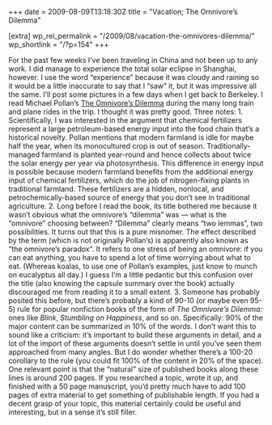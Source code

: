 +++
date = 2009-08-09T13:18:30Z
title = "Vacation; The Omnivore’s Dilemma"

[extra]
wp_rel_permalink = "/2009/08/vacation-the-omnivores-dilemma/"
wp_shortlink = "/?p=154"
+++

For the past few weeks I’ve been traveling in China and not been up to any
work. I did manage to experience the total solar eclipse in Shanghai, however.
I use the word “experience” because it was cloudy and raining so it would be a
little inaccurate to say that I “saw” it, but it was impressive all the same.
I’ll post some pictures in a few days when I get back to Berkeley.  I read
Michael Pollan’s [The Omnivore’s
Dilemma](http://michaelpollan.com/omnivore.php) during the many long train and
plane rides in the trip. I thought it was pretty good. Three notes:  1.
Scientifically, I was interested in the argument that chemical fertilizers
represent a large petroleum-based energy input into the food chain that’s a
historical novelty. Pollan mentions that modern farmland is idle for maybe
half the year, when its monocultured crop is out of season. Traditionally-
managed farmland is planted year-round and hence collects about twice the
solar energy per year via photosynthesis. This difference in energy input is
possible because modern farmland benefits from the additional energy input of
chemical fertilizers, which do the job of nitrogen-fixing plants in
traditional farmland. These fertilizers are a hidden, nonlocal, and
petrochemically-based source of energy that you don’t see in traditional
agriculture. 2.  Long before I read the book, its title bothered me because it
wasn’t obvious what the omnivore’s “dilemma” was — what is the “omnivore”
choosing between? “Dilemma” clearly means “two lemmas”, two possibilities. It
turns out that this is a pure misnomer. The effect described by the term
(which is not originally Pollan’s) is apparently also known as  “the
omnivore’s paradox”. It refers to one stress of being an omnivore: if you can
eat anything, you have to spend a lot of time worrying about what to eat.
(Whereas koalas, to use one of Pollan’s examples, just know to munch on
eucalyptus all day.) I guess I’m a little pedantic but this confusion over the
title (also knowing the capsule summary over the book) actually discouraged me
from reading it to a small extent. 3.  Someone has probably posited this
before, but there’s probably a kind of 90-10 (or maybe even 95-5) rule for
popular nonfiction books of the form of _The Omnivore’s Dilemma_: ones like
_Blink_, _Stumbling on Happiness_, and so on. Specifically: 90% of the major
content can be summarized in 10% of the words. I don’t want this to sound like
a criticism: it’s important to build these arguments in detail, and a lot of
the import of these arguments doesn’t settle in until you’ve seen them
approached from many angles. But I do wonder whether there’s a 100-20
corollary to the rule (you could fit 100% of the content in 20% of the space).
One relevant point is that the “natural” size of published books along these
lines is around 200 pages. If you researched a topic, wrote it up, and
finished with a 50 page manuscript, you’d pretty much have to add 100 pages of
extra material to get something of publishable length. If you had a decent
grasp of your topic, this material certainly could be useful and interesting,
but in a sense it’s still filler.
